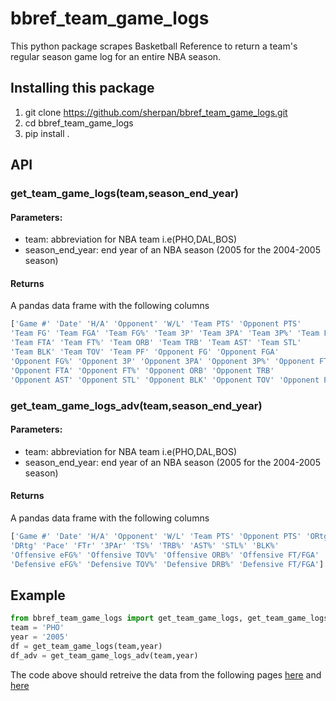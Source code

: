 # bbref_team_game_logs
This python package scrapes Basketball Reference to return a team's regular season game log for an entire NBA season. 

## Installing this package 
1. git clone https://github.com/sherpan/bbref_team_game_logs.git
2. cd bbref_team_game_logs
3. pip install . 

## API
  ### get_team_game_logs(team,season_end_year)
   #### Parameters:
   * team: abbreviation for NBA team i.e(PHO,DAL,BOS)
   * season_end_year: end year of an NBA season (2005 for the 2004-2005 season)
   #### Returns
   A pandas data frame with the following columns
   
  ```python
['Game #' 'Date' 'H/A' 'Opponent' 'W/L' 'Team PTS' 'Opponent PTS'
 'Team FG' 'Team FGA' 'Team FG%' 'Team 3P' 'Team 3PA' 'Team 3P%' 'Team FT'
 'Team FTA' 'Team FT%' 'Team ORB' 'Team TRB' 'Team AST' 'Team STL'
 'Team BLK' 'Team TOV' 'Team PF' 'Opponent FG' 'Opponent FGA'
 'Opponent FG%' 'Opponent 3P' 'Opponent 3PA' 'Opponent 3P%' 'Opponent FT'
 'Opponent FTA' 'Opponent FT%' 'Opponent ORB' 'Opponent TRB'
 'Opponent AST' 'Opponent STL' 'Opponent BLK' 'Opponent TOV' 'Opponent PF']
```
  ### get_team_game_logs_adv(team,season_end_year)
   #### Parameters:
   * team: abbreviation for NBA team i.e(PHO,DAL,BOS)
   * season_end_year: end year of an NBA season (2005 for the 2004-2005 season)
   #### Returns
   A pandas data frame with the following columns
   
  ```python
['Game #' 'Date' 'H/A' 'Opponent' 'W/L' 'Team PTS' 'Opponent PTS' 'ORtg'
 'DRtg' 'Pace' 'FTr' '3PAr' 'TS%' 'TRB%' 'AST%' 'STL%' 'BLK%'
 'Offensive eFG%' 'Offensive TOV%' 'Offensive ORB%' 'Offensive FT/FGA'
 'Defensive eFG%' 'Defensive TOV%' 'Defensive DRB%' 'Defensive FT/FGA']
```
## Example
 ```python
from bbref_team_game_logs import get_team_game_logs, get_team_game_logs_adv
team = 'PHO'
year = '2005'
df = get_team_game_logs(team,year)
df_adv = get_team_game_logs_adv(team,year)
```
The code above should retreive the data from the following pages [here](https://www.basketball-reference.com/teams/PHO/2005/gamelog/) and [here](https://www.basketball-reference.com/teams/PHO/2005/gamelog-advanced/)

